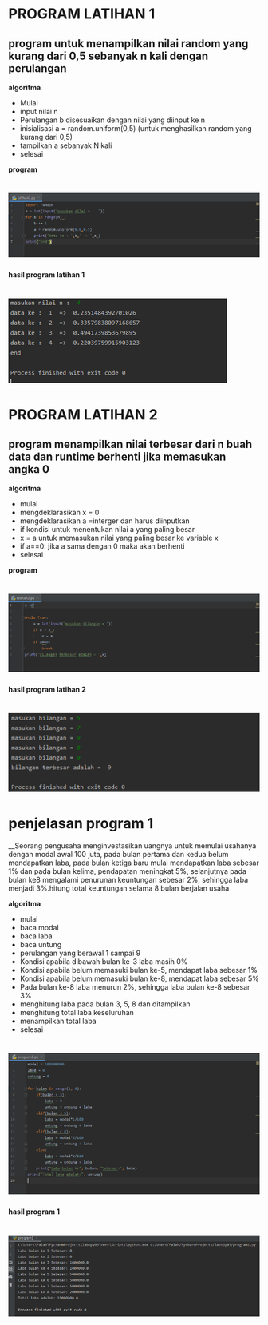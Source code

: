 # PROGRAM LATIHAN 1
## program untuk menampilkan nilai random yang kurang dari 0,5 sebanyak n kali dengan perulangan

**algoritma**

* Mulai
* input nilai n
* Perulangan b disesuaikan dengan nilai yang diinput ke n
* inisialisasi a = random.uniform(0,5) (untuk menghasilkan random yang kurang dari 0,5) 
* tampilkan a sebanyak N kali
* selesai

**program**

# ![latihan1](https://github.com/fatihul-falah/labspy03/blob/master/latihan1.PNG)
**hasil program latihan 1**

# ![hasil](https://github.com/fatihul-falah/labspy03/blob/master/hasillatihan1.PNG)

# PROGRAM LATIHAN 2

## program menampilkan nilai terbesar dari n buah data dan runtime berhenti jika memasukan angka 0

**algoritma**

* mulai
* mengdeklarasikan x = 0
* mengdeklarasikan a =interger dan harus diinputkan
* if kondisi untuk menentukan nilai a yang paling besar
* x = a untuk  memasukan nilai yang paling besar ke variable x
* if a==0: jika a sama dengan 0 maka akan berhenti
* selesai

**program**

# ![latihan2](https://github.com/fatihul-falah/labspy03/blob/master/latihan2.PNG)

**hasil program latihan 2**

# ![hasil2](https://github.com/fatihul-falah/labspy03/blob/master/hasillatihan2.PNG)

# penjelasan program 1

__Seorang pengusaha menginvestasikan uangnya untuk memulai usahanya dengan modal awal 100 juta, pada bulan pertama dan kedua belum mendapatkan laba, pada bulan ketiga baru mulai 
mendapatkan laba sebesar 1% dan pada bulan kelima, pendapatan meningkat 5%, selanjutnya pada bulan ke8 mengalami penurunan keuntungan sebesar 2%, sehingga laba menjadi 3%.hitung total keuntungan selama 8 bulan berjalan usaha

**algoritma**

* mulai
* baca modal
* baca laba
* baca untung
* perulangan yang berawal 1 sampai 9
* Kondisi apabila dibawah bulan ke-3 laba masih 0%
* Kondisi apabila belum memasuki bulan ke-5, mendapat laba sebesar 1%
* Kondisi apabila belum memasuki bulan ke-8, mendapat laba sebesar 5%
* Pada bulan ke-8 laba menurun 2%, sehingga laba bulan ke-8 sebesar 3%
* menghitung laba pada bulan 3,  5, 8 dan ditampilkan
* menghitung total laba keseluruhan
* menampilkan total laba
* selesai

# ![program](https://github.com/fatihul-falah/labspy03/blob/master/program1.PNG)

**hasil program 1**

# ![hasil3](https://github.com/fatihul-falah/labspy03/blob/master/hasilprogram1.PNG)

